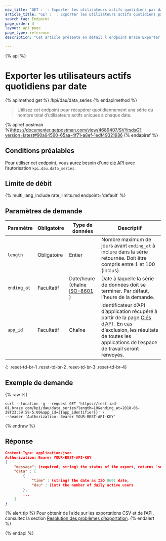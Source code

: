 ```yaml
---
nav_title: "GET :  : Exporter les utilisateurs actifs quotidiens par date"
article_title: "GET :  : Exporter les utilisateurs actifs quotidiens par date"
search_tag: Endpoint
page_order: 4
layout: api_page
page_type: reference
description: "Cet article présente en détail l’endpoint Braze Exporter les utilisateurs actifs quotidiens."

---
```

{% api %}
# Exporter les utilisateurs actifs quotidiens par date
{% apimethod get %}
/kpi/dau/data_series
{% endapimethod %}

> Utilisez cet endpoint pour récupérer quotidiennement une série du nombre total d’utilisateurs actifs uniques à chaque date.

{% apiref postman %}https://documenter.getpostman.com/view/4689407/SVYrsdsG?version=latest#90a64560-65aa-4f71-a8ef-1edf49321986 {% endapiref %}

## Conditions préalables

Pour utiliser cet endpoint, vous aurez besoin d'une [clé API]({{site.baseurl}}/api/basics#rest-api-key/) avec l’autorisation `kpi.dau.data_series`.

## Limite de débit

{% multi_lang_include rate_limits.md endpoint='default' %}

## Paramètres de demande

| Paramètre| Obligatoire | Type de données | Descriptif |
| -------- | -------- | --------- | ----------- |
| `length` | Obligatoire | Entier | Nombre maximum de jours avant `ending_at` à inclure dans la série retournée. Doit être compris entre 1 et 100 (inclus).
| `ending_at` | Facultatif | Date/heure <br>(chaîne [ISO-8601](https://en.wikipedia.org/wiki/ISO_8601) ) | Date à laquelle la série de données doit se terminer. Par défaut, l’heure de la demande.
| `app_id` | Facultatif | Chaîne | Identificateur d’API d’application récupéré à partir de la page [Clés d’API]({{site.baseurl}}/user_guide/administrative/app_settings/api_settings_tab/) . En cas d’exclusion, les résultats de toutes les applications de l’espace de travail seront renvoyés. |
{: .reset-td-br-1 .reset-td-br-2 .reset-td-br-3  .reset-td-br-4}

## Exemple de demande
{% raw %}
```
curl --location -g --request GET 'https://rest.iad-01.braze.com/kpi/dau/data_series?length=10&ending_at=2018-06-28T23:59:59-5:00&app_id={{app_identifier}}' \
--header 'Authorization: Bearer YOUR-REST-API-KEY'
```
{% endraw %}

## Réponse

```json
Content-Type: application/json
Authorization: Bearer YOUR-REST-API-KEY
{
    "message": (required, string) the status of the export, returns 'success' when completed without errors,
    "data" : [
        {
            "time" : (string) the date as ISO 8601 date,
            "dau" : (int) the number of daily active users
        },
        ...
    ]
}
```

{% alert tip %}
Pour obtenir de l’aide sur les exportations CSV et de l’API, consultez la section [Résolution des problèmes d’exportation]({{site.baseurl}}/user_guide/data_and_analytics/export_braze_data/export_troubleshooting/).
{% endalert %}

{% endapi %}
